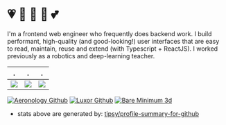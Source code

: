 # 💗 🎀 🌸 🌷 💕

I'm a frontend web engineer who frequently does backend work. I build performant, high-quality (and good-looking!) user interfaces that are easy to read, maintain, reuse and extend (with Typescript + ReactJS). I worked previously as a robotics and deep-learning teacher.  

| . | . | . |
|-----|------|------|
|![](https://github-profile-summary-cards.vercel.app/api/cards/stats?username=mithi&theme=dracula)|![](https://github-profile-summary-cards.vercel.app/api/cards/repos-per-language?username=mithi&theme=dracula)|![](https://github-profile-summary-cards.vercel.app/api/cards/most-commit-language?username=mithi&theme=dracula)|


[stats]: https://github-readme-stats.vercel.app/api?username=mithi&show_icons=true&count_private=false&theme=radical&hide=issues,commits&hide_rank=true&custom_title=Mithi's%20Stats
[hexapod]: https://hexapod.netlify.app/

[![Aeronology Github](https://img.shields.io/badge/Aeronology%20-Github(work)-orange.svg?logo=github&color=3CAC3B)](https://github.com/mithi-aeronology) [![Luxor Github](https://img.shields.io/badge/Luxor%20-Gitlab(work)-orange.svg?logo=gitlab&color=orange)](https://gitlab.com/mithi-luxor) [![Bare Minimum 3d](https://img.shields.io/badge/npm%20-BareMinimum%203d-orange.svg?logo=npm&color=ee5253)](https://github.com/mithi/bare-minimum-3d)

* stats above are generated by: [tipsy/profile-summary-for-github](https://github.com/tipsy/profile-summary-for-github)

<!--
**mithi/mithi** is a ✨ _special_ ✨ repository because its `README.md` (this file) appears on your GitHub profile.

Here are some ideas to get you started:

- 🔭 I’m currently working on ...
- 🌱 I’m currently learning ...
- 👯 I’m looking to collaborate on ...
- 🤔 I’m looking for help with ...
- 💬 Ask me about ...
- 📫 How to reach me: ...
- 😄 Pronouns: ...
- ⚡ Fun fact: ...
-->
